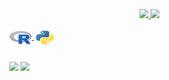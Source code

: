 <div align="center">
  <a href="https://github.com/biagoncalves">
  <img width="42%" src="https://github-readme-stats.vercel.app/api?username=biagoncalves&show_icons=true&theme=buefy&include_all_commits=true&&count_private=true"/>
  <img width="51%" src="https://github-readme-stats.vercel.app/api/top-langs/?username=biagoncalves&layout=compact&langs_count=7&theme=buefy"/>
</div>
<div style="display: inline_block"><br>
  <img align="center" alt="Bia-R" height="30" width="40" src="https://raw.githubusercontent.com/devicons/devicon/master/icons/r/r-original.svg">
  <img align="center" alt="Bia-Python" height="30" width="40" src="https://raw.githubusercontent.com/devicons/devicon/master/icons/python/python-original.svg">
</div>
  
  ##
 
<div> 
  <a href="https://www.linkedin.com/in/beatriz-de-oliveira-goncalves/" target="_blank"><img src="https://img.shields.io/badge/-LinkedIn-%230077B5?style=for-the-badge&logo=linkedin&logoColor=white" target="_blank"></a> 
  <a href="https://twitter.com/sixpencepoorer/" target="_blank"><img src="https://img.shields.io/badge/Twitter-1DA1F2?style=for-the-badge&logo=twitter&logoColor=white" target="_blank"></a> 
 
</div>
